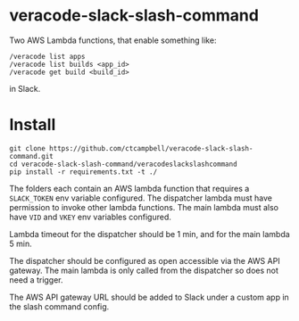 # veracode-slack-slash-command

Two AWS Lambda functions, that enable something like:

    /veracode list apps
    /veracode list builds <app_id>
    /veracode get build <build_id>

in Slack.

# Install

    git clone https://github.com/ctcampbell/veracode-slack-slash-command.git
    cd veracode-slack-slash-command/veracodeslackslashcommand
    pip install -r requirements.txt -t ./
    
The folders each contain an AWS lambda function that requires a `SLACK_TOKEN` env variable configured. The dispatcher lambda must have permission to invoke other lambda functions. The main lambda must also have `VID` and `VKEY` env variables configured.

Lambda timeout for the dispatcher should be 1 min, and for the main lambda 5 min.

The dispatcher should be configured as open accessible via the AWS API gateway. The main lambda is only called from the dispatcher so does not need a trigger.

The AWS API gateway URL should be added to Slack under a custom app in the slash command config.
